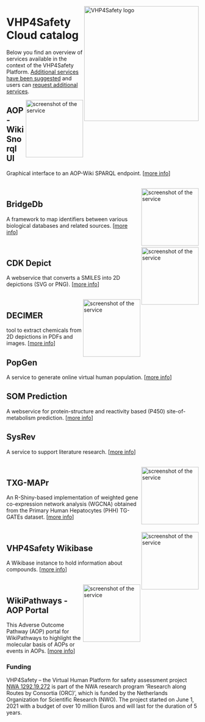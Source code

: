 <img width="300" align="right"
     alt="VHP4Safety logo" 
     src="https://vhp4safety.nl/wp-content/uploads/sites/725/2021/05/VHP-LOGO-100mm-RGB.png">

# VHP4Safety Cloud catalog
Below you find an overview of services available in the context of the VHP4Safety Platform.
[Additional services have been suggested](https://github.com/VHP4Safety/cloud/labels/service)
and users can [request additional services](https://github.com/VHP4Safety/cloud/issues/new/choose).

<img width="150" align="right"
     alt="screenshot of the service" 
     src="service/aopwiki.png">

## AOP-Wiki Snorql UI
Graphical interface to an AOP-Wiki SPARQL endpoint. [[more info](service/aopwiki.md)]

\
<img width="150" align="right"
     alt="screenshot of the service" 
     src="service/bridgedb.png">

## BridgeDb
A framework to map identifiers between various biological databases and related sources. [[more info](service/bridgedb.md)]

\
<img width="150" align="right"
     alt="screenshot of the service" 
     src="service/cdkdepict.png">

## CDK Depict
A webservice that converts a SMILES into 2D depictions (SVG or PNG). [[more info](service/cdkdepict.md)]

\
<img width="150" align="right"
     alt="screenshot of the service" 
     src="service/decimer.png">

## DECIMER
tool to extract chemicals from 2D depictions in PDFs and images. [[more info](service/decimer.md)]

## PopGen
A service to generate online virtual human population. [[more info](service/popgen.md)]

## SOM Prediction
A webservice for protein-structure and reactivity based (P450) site-of-metabolism prediction. [[more info](service/sombie.md)]

## SysRev
A service to support literature research. [[more info](service/sysrev.md)]

\
<img width="150" align="right"
     alt="screenshot of the service" 
     src="service/txg_mapr.png">

## TXG-MAPr
An R-Shiny-based implementation of weighted gene co-expression network analysis (WGCNA) obtained from the Primary Human Hepatocytes (PHH) TG-GATEs dataset. [[more info](service/txg_mapr.md)]

\
<img width="150" align="right"
     alt="screenshot of the service" 
     src="service/VHP4Safety_ChemicalCompounds.png">

## VHP4Safety Wikibase
A Wikibase instance to hold information about compounds. [[more info](service/wikibase.md)]

\
<img width="150" align="right"
     alt="screenshot of the service" 
     src="service/wikipathways_aop.png">

## WikiPathways - AOP Portal
This Adverse Outcome Pathway (AOP) portal for WikiPathways to highlight the molecular basis of AOPs or events in AOPs. [[more info](service/wikipathways_aop.md)]


### Funding
VHP4Safety – the Virtual Human Platform for safety assessment project
[NWA 1292.19.272](https://www.nwo.nl/projecten/nwa129219272) is part of the NWA
research program ‘Research along Routes by Consortia (ORC)’, which is funded by the Netherlands Organization
for Scientific Research (NWO). The project started on June 1, 2021 with a budget of over 10 million Euros
and will last for the duration of 5 years. 
